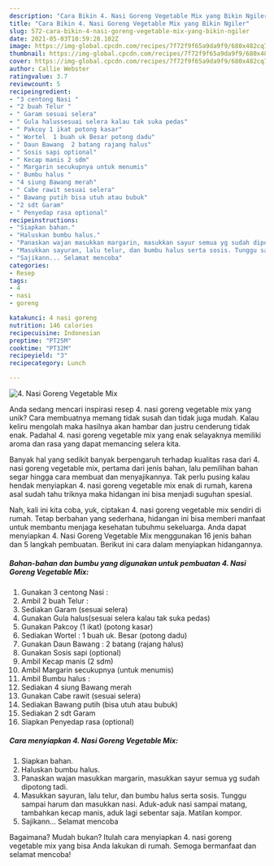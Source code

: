 ```yaml
---
description: "Cara Bikin 4. Nasi Goreng Vegetable Mix yang Bikin Ngiler"
title: "Cara Bikin 4. Nasi Goreng Vegetable Mix yang Bikin Ngiler"
slug: 572-cara-bikin-4-nasi-goreng-vegetable-mix-yang-bikin-ngiler
date: 2021-05-03T10:59:28.102Z
image: https://img-global.cpcdn.com/recipes/7f72f9f65a9da9f9/680x482cq70/4-nasi-goreng-vegetable-mix-foto-resep-utama.jpg
thumbnail: https://img-global.cpcdn.com/recipes/7f72f9f65a9da9f9/680x482cq70/4-nasi-goreng-vegetable-mix-foto-resep-utama.jpg
cover: https://img-global.cpcdn.com/recipes/7f72f9f65a9da9f9/680x482cq70/4-nasi-goreng-vegetable-mix-foto-resep-utama.jpg
author: Callie Webster
ratingvalue: 3.7
reviewcount: 5
recipeingredient:
- "3 centong Nasi "
- "2 buah Telur "
- " Garam sesuai selera"
- " Gula halussesuai selera kalau tak suka pedas"
- " Pakcoy 1 ikat potong kasar"
- " Wortel  1 buah uk Besar potong dadu"
- " Daun Bawang  2 batang rajang halus"
- " Sosis sapi optional"
- " Kecap manis 2 sdm"
- " Margarin secukupnya untuk menumis"
- " Bumbu halus "
- "4 siung Bawang merah"
- " Cabe rawit sesuai selera"
- " Bawang putih bisa utuh atau bubuk"
- "2 sdt Garam"
- " Penyedap rasa optional"
recipeinstructions:
- "Siapkan bahan."
- "Haluskan bumbu halus."
- "Panaskan wajan masukkan margarin, masukkan sayur semua yg sudah dipotong tadi."
- "Masukkan sayuran, lalu telur, dan bumbu halus serta sosis. Tunggu sampai harum dan masukkan nasi. Aduk-aduk nasi sampai matang, tambahkan kecap manis, aduk lagi sebentar saja. Matilan kompor."
- "Sajikann... Selamat mencoba"
categories:
- Resep
tags:
- 4
- nasi
- goreng

katakunci: 4 nasi goreng 
nutrition: 146 calories
recipecuisine: Indonesian
preptime: "PT25M"
cooktime: "PT32M"
recipeyield: "3"
recipecategory: Lunch

---
```



![4. Nasi Goreng Vegetable Mix](https://img-global.cpcdn.com/recipes/7f72f9f65a9da9f9/680x482cq70/4-nasi-goreng-vegetable-mix-foto-resep-utama.jpg)

Anda sedang mencari inspirasi resep 4. nasi goreng vegetable mix yang unik? Cara membuatnya memang tidak susah dan tidak juga mudah. Kalau keliru mengolah maka hasilnya akan hambar dan justru cenderung tidak enak. Padahal 4. nasi goreng vegetable mix yang enak selayaknya memiliki aroma dan rasa yang dapat memancing selera kita.



Banyak hal yang sedikit banyak berpengaruh terhadap kualitas rasa dari 4. nasi goreng vegetable mix, pertama dari jenis bahan, lalu pemilihan bahan segar hingga cara membuat dan menyajikannya. Tak perlu pusing kalau hendak menyiapkan 4. nasi goreng vegetable mix enak di rumah, karena asal sudah tahu triknya maka hidangan ini bisa menjadi suguhan spesial.


Nah, kali ini kita coba, yuk, ciptakan 4. nasi goreng vegetable mix sendiri di rumah. Tetap berbahan yang sederhana, hidangan ini bisa memberi manfaat untuk membantu menjaga kesehatan tubuhmu sekeluarga. Anda dapat menyiapkan 4. Nasi Goreng Vegetable Mix menggunakan 16 jenis bahan dan 5 langkah pembuatan. Berikut ini cara dalam menyiapkan hidangannya.

<!--inarticleads1-->

##### Bahan-bahan dan bumbu yang digunakan untuk pembuatan 4. Nasi Goreng Vegetable Mix:

1. Gunakan 3 centong Nasi :
1. Ambil 2 buah Telur :
1. Sediakan  Garam (sesuai selera)
1. Gunakan  Gula halus(sesuai selera kalau tak suka pedas)
1. Gunakan  Pakcoy (1 ikat) (potong kasar)
1. Sediakan  Wortel : 1 buah uk. Besar (potong dadu)
1. Gunakan  Daun Bawang : 2 batang (rajang halus)
1. Gunakan  Sosis sapi (optional)
1. Ambil  Kecap manis (2 sdm)
1. Ambil  Margarin secukupnya (untuk menumis)
1. Ambil  Bumbu halus :
1. Sediakan 4 siung Bawang merah
1. Gunakan  Cabe rawit (sesuai selera)
1. Sediakan  Bawang putih (bisa utuh atau bubuk)
1. Sediakan 2 sdt Garam
1. Siapkan  Penyedap rasa (optional)




<!--inarticleads2-->

##### Cara menyiapkan 4. Nasi Goreng Vegetable Mix:

1. Siapkan bahan.
1. Haluskan bumbu halus.
1. Panaskan wajan masukkan margarin, masukkan sayur semua yg sudah dipotong tadi.
1. Masukkan sayuran, lalu telur, dan bumbu halus serta sosis. Tunggu sampai harum dan masukkan nasi. Aduk-aduk nasi sampai matang, tambahkan kecap manis, aduk lagi sebentar saja. Matilan kompor.
1. Sajikann... Selamat mencoba




Bagaimana? Mudah bukan? Itulah cara menyiapkan 4. nasi goreng vegetable mix yang bisa Anda lakukan di rumah. Semoga bermanfaat dan selamat mencoba!
